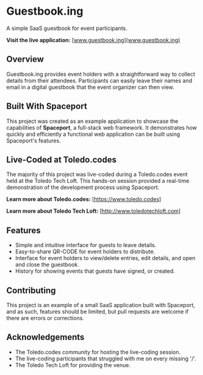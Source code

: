 # Guestbook.ing

A simple SaaS guestbook for event participants.

**Visit the live application:** [www.guestbook.ing](www.guestbook.ing)

## Overview

Guestbook.ing provides event holders with a straightforward way to collect details from their attendees. Participants can easily leave their names and email in a digital guestbook that the event organizer can then view.

## Built With Spaceport

This project was created as an example application to showcase the capabilities of **Spaceport**, a full-stack web framework. It demonstrates how quickly and efficiently a functional web application can be built using Spaceport's features.

## Live-Coded at Toledo.codes

The majority of this project was live-coded during a Toledo.codes event held at the Toledo Tech Loft. This hands-on session provided a real-time demonstration of the development process using Spaceport.

**Learn more about Toledo.codes:** [https://www.toledo.codes]

**Learn more about Toledo Tech Loft:** [http://www.toledotechloft.com]

## Features

* Simple and intuitive interface for guests to leave details.
* Easy-to-share QR-CODE for event holders to distribute.
* Interface for event holders to view/delete entries, edit details, and open and close the guestbook.
* History for showing events that guests have signed, or created.

## Contributing

This project is an example of a small SaaS application built with Spaceport, and as such, features should be limited, but pull requests are welcome if there are errors or corrections.

## Acknowledgements

* The Toledo.codes community for hosting the live-coding session.
* The live-coding participants that struggled with me on every missing '/'.
* The Toledo Tech Loft for providing the venue.
